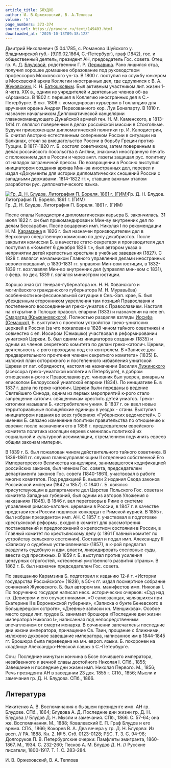 ```yaml
---
article_title: БЛУДОВ
author: И. В.Оржеховский, В. А.Теплова
volume: '5'
page_numbers: 373-374
source_url: https://pravenc.ru/text/149403.html
downloaded_at: '2025-10-13T09:38:12Z'
---
```


Дмитрий Николаевич (5.04.1785, с. Романово Шуйского у. Владимирской губ.- [9]19.02.1864, С.-Петербург), граф (1842), гос. и общественный деятель, президент АН, председатель Гос. совета. Отец гр. А. Д. [Блудовой](https://pravenc.ru/text/Блудовой.html), родственник Г. Р. [Державина](https://pravenc.ru/text/Державина.html). Рано лишился отца, получил хорошее домашнее образование под руководством профессоров Московского ун-та. В 1800 г. поступил на службу юнкером в Московский архив Коллегии иностранных дел, где сдружился с В. А. [Жуковским](https://pravenc.ru/text/Жуковским.html), К. Н. [Батюшковым](https://pravenc.ru/text/БАТЮШКОВ.html). Был активным участником лит. жизни 1-й четв. XIX в., одним из учредителей и деятельных членов об-ва «Арзамас». В 1802 г. перешел в Коллегию иностранных дел в С.-Петербурге. В окт. 1806 г. командирован курьером в Голландию для вручения ордена Андрея Первозванного кор. Луи Бонапарту. В 1810 г. назначен начальником Дипломатической канцелярии главнокомандующего Дунайской армией ген. Н. М. Каменского, в 1813-1814 гг. являлся поверенным в делах российской миссии в Стокгольме. Будучи приверженцем дипломатической политики гр. И. Каподистрии, Б. считал Австрию естественным соперником России в ситуации на Балканах, стоял за вмешательство России в борьбу Греции против Турции. В 1817-1820 гг. Б. состоял советником, затем поверенным в делах российского посольства в Англии, знакомил иностранную печать с положением дел в России и через англ. газеты защищал рус. политику от нападок заграничной прессы. По возвращении в Россию выступил инициатором создания архива Мин-ва иностранных дел, перевел и издал «Документы для истории дипломатических сношений России с западными державами. 1814-1822 гг.», ставшие важным этапом разработки рус. дипломатического языка.

[![Гр. Д. Н. Блудов. Литография П. Бореля. 1861 г. (ГИМ)](https://pravenc.ru/data/652/456/1234/1i200.jpg "Кликните для увеличения картинки")](https://pravenc.ru/data/652/456/1234/1i400.jpg)Гр. Д. Н. Блудов. Литография П. Бореля. 1861 г. (ГИМ)  
Гр. Д. Н. Блудов. Литография П. Бореля. 1861 г. (ГИМ)

После опалы Каподистрии дипломатическая карьера Б. закончилась. 31 июля 1822 г. он был прикомандирован к Мин-ву внутренних дел по делам Бессарабии. После воцарения имп. Николая I по рекомендации Н. М. [Карамзина](https://pravenc.ru/text/Карамзин.html) в 1826 г. был назначен производителем дел в Верховную следственную комиссию по делу декабристов. После закрытия комиссии Б. в качестве статс-секретаря и производителя дел поступил в «Комитет 6 декабря 1826 г.», был автором указа о непринятии детей крепостных крестьян в учебные заведения (1827). C 1828 г. являлся начальником Главного управления делами иностранных вероисповеданий, в 1830-1831 гг. управлял Мин-вом юстиции, в 1832-1839 гг. возглавлял Мин-во внутренних дел (управлял мин-вом с 1831), с февр. по дек. 1839 г. являлся министром юстиции.

Хорошо зная (от генерал-губернатора кн. Н. Н. Хованского и могилёвского гражданского губернатора М. Н. Муравьёва) особенности конфессиональной ситуации в Сев.-Зап. крае, Б. был убежденным сторонником укрепления там позиций Православия и постепенного воссоединения греко-униатов с Православием. Настоял на открытии в Полоцке правосл. епархии (1833) и назначении на нее еп. [Смарагда (Крыжановского)](<https://pravenc.ru/text/Смарагда (Крыжановского).html>). Полностью разделяя взгляды [Иосифа (Семашко)](<https://pravenc.ru/text/Иосифа (Семашко).html>), Б. выступил с проектом устройства греко-униатских церквей в России (за что пожалован в 1828 чином тайного советника) и совместно с еп. Иосифом (Семашко) участвовал в реформировании униатской Церкви. Б. был одним из инициаторов создания (1835) и одним из членов секретного комитета по делам греко-католич. Церкви, деятельность к-рого проходила под его контролем. В «Записке для предварительного прочтения членам секретного комитета» (1835) Б. изложил план осторожного и постепенного избавления униатской Церкви от лат. обрядности, настоял на назначении Василия [Лужинского](https://pravenc.ru/text/Лужинского.html) (асессора греко-униатской коллегии в Петербурге), в добром отношении к-рого к Православию рус. чиновник был уверен, викарным епископом Белорусской униатской епархии (1834). По инициативе Б. в 1837 г. дела по греко-католич. Церкви были переданы в ведение Святейшего Синода, одним из первых мероприятий к-рого стало запрещение католич. священникам крестить детей униатов. Греко-католики называли Б. «истребителем унии». В 1837 г. он ввел новые территориальные полицейские единицы в уездах - станы. Выступил инициатором издания во всех губерниях «Губернских ведомостей». С именем Б. связано изменение политики правительства по отношению к евреям: после назначения его в 1856 г. председателем еврейского комитета политика изоляции евреев сменилась политикой их социальной и культурной ассимиляции, стремлением подчинить евреев общим законам империи.

В 1839 г. Б. был пожалован чином действительного тайного советника. В 1839-1861 гг. служил главноуправляющим II отделения cобственной Его Императорского Величества канцелярии, занимавшегося кодификацией российских законов, был членом Гос. совета, председателем департамента законов Гос. совета (1840-1861), участвовал в работе многих комитетов. Под редакцией Б. вышли 2 издания Свода законов Российской империи (1842 и 1857). С 1840 г. Б. являлся присутствующим в департаменте дел Царства Польского Гос. совета и комитета Западных губерний, был одним из авторов Уложения о наказаниях (1845). В 1846 г. вел переговоры в Риме о системе управления римско-католич. церквами в России, в 1847 г. в качестве представителя России подписал конкордат с Римской курией. В 1855 г. был избран президентом имп. АН. С 1857 г. участвовал в подготовке крестьянской реформы, входил в комитет для рассмотрения постановлений и предположений о крепостном состоянии в России, в Главный комитет по крестьянскому делу (с 1861 Главный комитет по устройству сельского состояния). Составил и подал имп. Александру II «Записку о судебных установлениях» (1857), в к-рой предлагал разделить судебную и адм. власти, ликвидировать сословные суды, ввести суд присяжных. В 1859 г. Б. выступал против усиления цензурных строгостей, «стеснения умственного развития страны». В 1862 г. Б. был назначен председателем Гос. совета.

По завещанию Карамзина Б. подготовил к изданию 12-й т. «Истории государства Российского» (1828), в 50-х гг. издал посмертное собрание сочинений Жуковского. Б. был автором мн. манифестов имп. Николая I. По поручению государя написал неск. исторических очерков: «Суд над гр. Девиером и его соучастниками», «О самозванцах, являвшихся при Екатерине II в Воронежской губернии», «Записка о бунте Беневского в Большерецком остроге», «Дневные записки кн. Меншикова». Особое место среди лит. трудов Б. занимает брошюра «Последние дни жизни императора Николая I», написанная под непосредственным впечатлением от смерти монарха. В сочинении запечатлены последние дни жизни императора, причащение Св. Таин, прощание с ближними, изложено духовное завещание императора, написанное им в 1844-1845 гг. Брошюра была переведена на мн. европ. языки. Б. похоронен на кладбище Александро-Невской лавры в С.-Петербурге.

Соч.: Последние минуты и кончина в Бозе почившего императора, незабвенного и вечной славы достойного Николая I. СПб., 1855; Завещание и последние дни жизни имп. Николая Первого. М., 1856; Речь президента АН в заседании 23 дек. 1855 г. СПб., 1856; Мысли и замечания гр. Д. Н. Блудова. СПб., 1866.

## Литература

Никитенко А. В. Воспоминания о бывшем президенте имп. АН гр. Блудове. СПб., 1864; Блудова А. Д. Последние дни жизни гр. Д. Н. Блудова // Блудов Д. Н. Мысли и замечания. СПб., 1866. С. 57-64; она же. Воспоминания. М., 1888; Ковалевский Е. П. Граф Блудов и его время. СПб., 1866; Кокорев В. А. Два вечера у гр. Д. Н. Блудова: Из восп. // РА. 1888. Кн. 2. № 5. Стб. 0123-0128; РБС. Т. 3. С. 94-98; Долгоруков П. В. Петербургские очерки: Памфлеты эмигранта, 1860-1867. М., 1934. С. 232-260; Песков А. М. Блудов Д. Н. // Русские писатели, 1800-1917. Т. 1. С. 283-284.

И. В.  Оржеховский,   В. А.  Теплова
